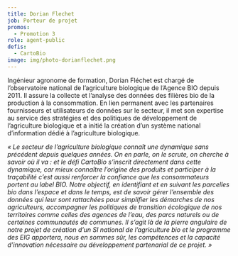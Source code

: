 ```yaml
---
title: Dorian Flechet
job: Porteur de projet
promos:
  - Promotion 3
role: agent-public
defis:
  - CartoBio
image: img/photo-dorianflechet.png
---
```


Ingénieur agronome de formation, Dorian Fléchet est chargé de l’observatoire national de l’agriculture biologique de l’Agence BIO depuis 2011. Il assure la collecte et l’analyse des données des filières bio de la production à la consommation. En lien permanent avec les partenaires fournisseurs et utilisateurs de données sur le secteur, il met son expertise au service des stratégies et des politiques de développement de l’agriculture biologique et a initié la création d’un système national d’information dédié à l’agriculture biologique.

_« Le secteur de l’agriculture biologique connaît une dynamique sans précédent depuis quelques années. On en parle, on le scrute, on cherche à savoir où il va : et le défi CartoBio s’inscrit directement dans cette dynamique, car mieux connaître l’origine des produits et participer à la traçabilité c’est aussi renforcer la confiance que les consommateurs portent au label BIO. Notre objectif, en identifiant et en suivant les parcelles bio dans l’espace et dans le temps, est de savoir gérer l’ensemble des données qui leur sont rattachées pour simplifier les démarches de nos agriculteurs, accompagner les politiques de transition écologique de nos territoires comme celles des agences de l’eau, des parcs naturels ou de certaines communautés de communes. Il s’agit là de la pierre angulaire de notre projet de création d’un SI national de l’agriculture bio et le programme des EIG apportera, nous en sommes sûr, les compétences et la capacité d’innovation nécessaire au développement partenarial de ce projet. »_
